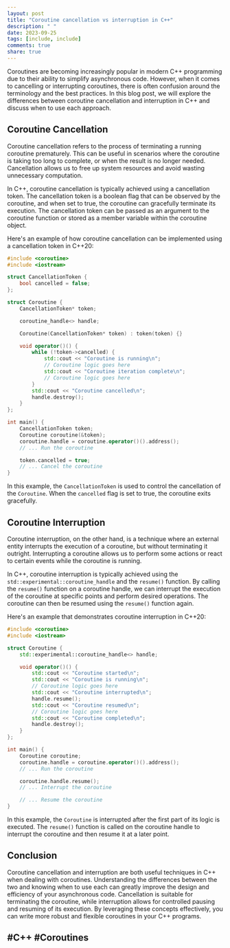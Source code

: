 ```yaml
---
layout: post
title: "Coroutine cancellation vs interruption in C++"
description: " "
date: 2023-09-25
tags: [include, include]
comments: true
share: true
---
```


Coroutines are becoming increasingly popular in modern C++ programming due to their ability to simplify asynchronous code. However, when it comes to cancelling or interrupting coroutines, there is often confusion around the terminology and the best practices. In this blog post, we will explore the differences between coroutine cancellation and interruption in C++ and discuss when to use each approach.

## Coroutine Cancellation

Coroutine cancellation refers to the process of terminating a running coroutine prematurely. This can be useful in scenarios where the coroutine is taking too long to complete, or when the result is no longer needed. Cancellation allows us to free up system resources and avoid wasting unnecessary computation.

In C++, coroutine cancellation is typically achieved using a cancellation token. The cancellation token is a boolean flag that can be observed by the coroutine, and when set to true, the coroutine can gracefully terminate its execution. The cancellation token can be passed as an argument to the coroutine function or stored as a member variable within the coroutine object.

Here's an example of how coroutine cancellation can be implemented using a cancellation token in C++20:

```cpp
#include <coroutine>
#include <iostream>

struct CancellationToken {
    bool cancelled = false;
};

struct Coroutine {
    CancellationToken* token;

    coroutine_handle<> handle;

    Coroutine(CancellationToken* token) : token(token) {}

    void operator()() {
        while (!token->cancelled) {
            std::cout << "Coroutine is running\n";
            // Coroutine logic goes here
            std::cout << "Coroutine iteration complete\n";
            // Coroutine logic goes here
        }
        std::cout << "Coroutine cancelled\n";
        handle.destroy();
    }
};

int main() {
    CancellationToken token;
    Coroutine coroutine(&token);
    coroutine.handle = coroutine.operator()().address();
    // ... Run the coroutine

    token.cancelled = true;
    // ... Cancel the coroutine
}
```

In this example, the `CancellationToken` is used to control the cancellation of the `Coroutine`. When the `cancelled` flag is set to true, the coroutine exits gracefully.

## Coroutine Interruption

Coroutine interruption, on the other hand, is a technique where an external entity interrupts the execution of a coroutine, but without terminating it outright. Interrupting a coroutine allows us to perform some actions or react to certain events while the coroutine is running.

In C++, coroutine interruption is typically achieved using the `std::experimental::coroutine_handle` and the `resume()` function. By calling the `resume()` function on a coroutine handle, we can interrupt the execution of the coroutine at specific points and perform desired operations. The coroutine can then be resumed using the `resume()` function again.

Here's an example that demonstrates coroutine interruption in C++20:

```cpp
#include <coroutine>
#include <iostream>

struct Coroutine {
    std::experimental::coroutine_handle<> handle;

    void operator()() {
        std::cout << "Coroutine started\n";
        std::cout << "Coroutine is running\n";
        // Coroutine logic goes here
        std::cout << "Coroutine interrupted\n";
        handle.resume();
        std::cout << "Coroutine resumed\n";
        // Coroutine logic goes here
        std::cout << "Coroutine completed\n";
        handle.destroy();
    }
};

int main() {
    Coroutine coroutine;
    coroutine.handle = coroutine.operator()().address();
    // ... Run the coroutine

    coroutine.handle.resume();
    // ... Interrupt the coroutine

    // ... Resume the coroutine
}
```

In this example, the `Coroutine` is interrupted after the first part of its logic is executed. The `resume()` function is called on the coroutine handle to interrupt the coroutine and then resume it at a later point.

## Conclusion

Coroutine cancellation and interruption are both useful techniques in C++ when dealing with coroutines. Understanding the differences between the two and knowing when to use each can greatly improve the design and efficiency of your asynchronous code. Cancellation is suitable for terminating the coroutine, while interruption allows for controlled pausing and resuming of its execution. By leveraging these concepts effectively, you can write more robust and flexible coroutines in your C++ programs. 

## #C++ #Coroutines